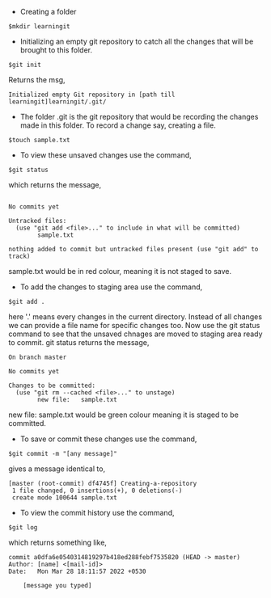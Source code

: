- Creating a folder
```
$mkdir learningit
```
- Initializing an empty git repository to catch all the changes that will be brought to this folder.
```
$git init
```
Returns the msg, 
```
Initialized empty Git repository in [path till learningit]learningit/.git/
```
- The folder .git is the git repository that would be recording the changes made in this folder. To record a change say, creating a file.
```
$touch sample.txt
```
- To view these unsaved changes use the command,
```
$git status
```
which returns the message,
```On branch master

No commits yet

Untracked files:
  (use "git add <file>..." to include in what will be committed)
        sample.txt

nothing added to commit but untracked files present (use "git add" to track)
```
sample.txt would be in red colour, meaning it is not staged to save.
- To add the changes to staging area use the command,
```
$git add .
```
here '.' means every changes in the current directory. Instead of all changes we can provide a file name for specific changes too. Now use the git status command to see that the unsaved chnages are moved to staging area ready to commit. git status returns the message,
```
On branch master

No commits yet

Changes to be committed:
  (use "git rm --cached <file>..." to unstage)
        new file:   sample.txt
```
new file: sample.txt would be green colour meaning it is staged to be committed.
- To save or commit these changes use the command,
```
$git commit -m "[any message]"
```
gives a message identical to,
```
[master (root-commit) df4745f] Creating-a-repository
 1 file changed, 0 insertions(+), 0 deletions(-)
 create mode 100644 sample.txt
```
- To view the commit history use the command,
```
$git log
```
which returns something like,
```
commit a0dfa6e0540314819297b418ed288febf7535820 (HEAD -> master)
Author: [name] <[mail-id]>
Date:   Mon Mar 28 18:11:57 2022 +0530

    [message you typed]
```
